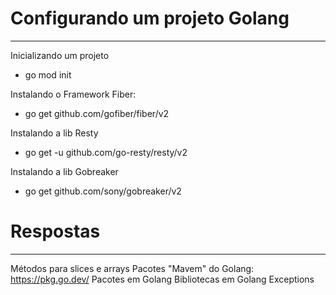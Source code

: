 # Configurando um projeto Golang
---

Inicializando um projeto
- go mod init <meu-projeto>

Instalando o Framework Fiber:
- go get github.com/gofiber/fiber/v2

Instalando a lib Resty
- go get -u github.com/go-resty/resty/v2

Instalando a lib Gobreaker
- go get github.com/sony/gobreaker/v2

# Respostas
---
Métodos para slices e arrays
Pacotes "Mavem" do Golang: https://pkg.go.dev/
Pacotes em Golang
Bibliotecas em Golang
Exceptions